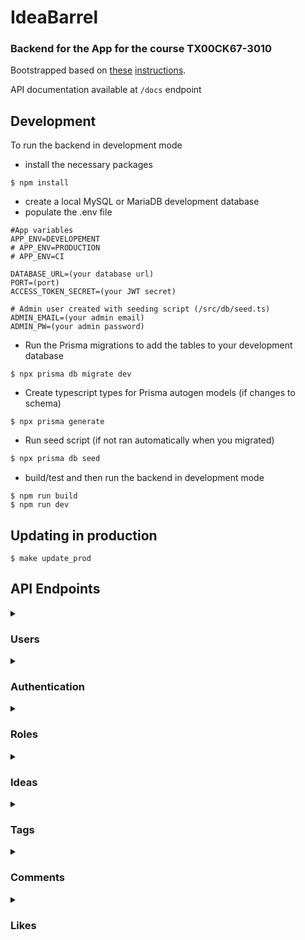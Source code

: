 # IdeaBarrel

### Backend for the App for the course TX00CK67-3010

Bootstrapped based on [these](https://medium.com/swlh/build-a-rest-api-with-express-js-and-typescript-dc2c8da89c52) [instructions](https://medium.com/@sudarshanadayananda/how-to-live-reload-typescript-node-server-bc40171fdb7).

API documentation available at `/docs` endpoint

## Development

To run the backend in development mode

* install the necessary packages
```
$ npm install
```

* create a local MySQL or MariaDB development database
* populate the .env file
```properties
#App variables
APP_ENV=DEVELOPEMENT
# APP_ENV=PRODUCTION
# APP_ENV=CI

DATABASE_URL=(your database url)
PORT=(port)
ACCESS_TOKEN_SECRET=(your JWT secret)

# Admin user created with seeding script (/src/db/seed.ts)
ADMIN_EMAIL=(your admin email)
ADMIN_PW=(your admin password)
```

* Run the Prisma migrations to add the tables to your development database
```
$ npx prisma db migrate dev
```

* Create typescript types for Prisma autogen models (if changes to schema)
```
$ npx prisma generate
```


* Run seed script (if not ran automatically when you migrated)

```bash
$ npx prisma db seed
```

* build/test and then run the backend in development mode
```
$ npm run build
$ npm run dev
```

## Updating in production
`$ make update_prod`

## API Endpoints

<details>
<summary><h3>Users</h3></summary>

### <span style="color: #6ec3d4">`GET`</span> - `/users`
***Summary***

Get all of the user profiles.

***Required Privileges***

- Authenticated users
- Admin

 ***Response***
`application/json`
```json
[
  {
    "name": "Victor Mike",
    "profile_img": "",
    "email": "victor.mike@app.com",
    "id": 10,
    "created_at": "2022-11-23T17:23:24.903Z",
    "role": {
      "name": "Junior DevOps Engineer",
      "id": 1
    },
    "comments": [
      {
        "content": "Nice idea",
        "id": 2,
        "updated_at": "2022-11-24T10:36:10.190Z",
        "idea": {
          "id": 1
        }
      },
    ],
    "ideas": [
      {
        "id": 5,
        "created_at": "2022-11-29T14:19:22.952Z",
        "title": "New idea",
        "content": "Some cool idea, must be implemented."
      }
    ],
    "likes": [
      {
        "idea_id": 1
      }
    ]
  },
]
```
---

### <span style="color: #6ec3d4">`GET`</span> - `/users/:id`
***Summary***

Get user profile with specified id.

***Required Privileges***

- Authenticated users
- Admin

 ***Response***
`application/json`
```json
{
  "name": "Victor Mike",
  "profile_img": "",
  "email": "victor.mike@app.com",
  "id": 10,
  "created_at": "2022-11-23T17:23:24.903Z",
  "role": {
    "name": "Junior DevOps Engineer",
    "id": 1
  },
  "comments": [
    {
      "content": "Nice idea",
      "id": 2,
      "updated_at": "2022-11-24T10:36:10.190Z",
      "idea": {
        "id": 1
      }
    },
  ],
  "ideas": [
    {
      "id": 5,
      "created_at": "2022-11-29T14:19:22.952Z",
      "title": "New idea",
      "content": "Some cool idea, must be implemented."
    }
  ],
  "likes": [
    {
      "idea_id": 1
    }
  ]
},
```

---


### <span style="color: #87d65a">`POST`</span> - `/users`
***Summary***

Create new user profile.

***Required Privileges***

- all

***Request***
`multipart/form-data`
```
name:     Victor Mike,
role_id:  2,
password: PassWord123,
email:    victor.mike@app.com,
avatar:   image file
```

 ***Response***
`application/json`
```json
{
  "name": "Victor Mike",
  "profile_img": "1669052777822-668015599.jpg",
  "email": "victor.mike@app.com",
  "id": 10,
  "created_at": "2022-11-21T17:46:18.001Z",
  "role": {
    "name": "Junior DevOps Engineer",
    "id": 1
  },
  "comments": [],
  "ideas": [],
  "likes": []
}
```
---

### <span style="color: #1589F0">`PUT`</span> - `/users/:id`
***Summary***

Update user profile

***Required Privileges***
- Authenticated users, who are also the target of the update
- Admins

***Request***
`application/json`
```json
  {
    "name": "Micktor Vike",
    "email": "micktor.vike@app.com",
    "role_id": 8,
    "password": "NewPassword123"
  }
```

 ***Response***
`application/json`
```json
{
  "name": "Micktor Vike",
  "profile_img": "1669050855379-231410051.jpg",
  "email": "micktor.Vike@app.com",
  "id": 2,
  "created_at": "2022-11-21T15:02:10.929Z",
  "role": {
    "name": "Senior DevOps Engineer",
    "id":8
  },
  "ideas": [
    {
      "id": 5,
      "created_at": "2022-11-29T14:19:22.952Z",
      "title": "New idea",
      "content": "Some cool idea, must be implemented."
    }
  ],
  "comments": [
    {
      "content": "Nice idea",
      "id": 2,
      "updated_at": "2022-11-24T10:36:10.190Z",
      "idea": {
        "id": 1
      }
    },
  ],
  "likes": [
    {
      "idea_id": 1
    }
  ]
}
```

---

### <span style="color: #1589F0">`PUT`</span> - `/users/:id/img`
***Summary***

Adds image file as specified users avatar.

***Required Privileges***

- same user as action target
- admin

***Request***
`multipart/form-data`
```
avatar: image file
```

 ***Response***
`application/json`
```json
{
  "name": "Micktor Vike",
  "profile_img": "NEW-IMG.jpg",
  "email": "micktor.Vike@app.com",
  "id": 2,
  "created_at": "2022-11-21T15:02:10.929Z",
  "role": {
    "name": "Senior DevOps Engineer",
    "id":8
  },
  "ideas": [
    {
      "id": 5,
      "created_at": "2022-11-29T14:19:22.952Z",
      "title": "New idea",
      "content": "Some cool idea, must be implemented."
    }
  ],
  "comments": [
    {
      "content": "Nice idea",
      "id": 2,
      "updated_at": "2022-11-24T10:36:10.190Z",
      "idea": {
        "id": 1
      }
    },
  ],
  "likes": [
    {
      "idea_id": 1
    }
  ]
}
```

---

### <span style="color: #e85141">`DELETE`</span> - `/users/:id/img`
***Summary***

Deletes profile avatar from specified user, and returns that user.

***Required Privileges***

- same user as action target
- admin

 ***Response***
`application/json`
```json
{
  "name": "Micktor Vike",
  "profile_img": "",
  "email": "micktor.Vike@app.com",
  "id": 2,
  "created_at": "2022-11-21T15:02:10.929Z",
  "role": {
    "name": "Senior DevOps Engineer",
    "id":8
  },
  "ideas": [
    {
      "id": 5,
      "created_at": "2022-11-29T14:19:22.952Z",
      "title": "New idea",
      "content": "Some cool idea, must be implemented."
    }
  ],
  "comments": [
    {
      "content": "Nice idea",
      "id": 2,
      "updated_at": "2022-11-24T10:36:10.190Z",
      "idea": {
        "id": 1
      }
    },
  ],
  "likes": [
    {
      "idea_id": 1
    }
  ]
}
```
</details>

<details>
<summary><h3>Authentication</h3></summary>

### <span style="color: #87d65a">`POST`</span> - `/auth/login`
***Summary***

Authenticate user with email and password.

***Required Privileges***

- none

***Request***
`application/json`
```json
{
  "email": "victor.mike@app.com",
  "password": "Password123"
}
```

 ***Response***
`application/json`
```json
{
  "name": "Victor Mike",
  "profile_img": "",
  "email": "victor.mike@app.com",
  "id": 10,
  "created_at": "2022-11-23T17:23:24.903Z",
  "role": {
    "name": "Junior DevOps Engineer",
    "id": 1
  },
  "comments": [
    {
      "content": "Nice idea",
      "id": 2,
      "updated_at": "2022-11-24T10:36:10.190Z",
      "idea": {
        "id": 1
      }
    },
  ],
  "ideas": [
    {
      "id": 5,
      "created_at": "2022-11-29T14:19:22.952Z",
      "title": "New idea",
      "content": "Some cool idea, must be implemented."
    }
  ],
  "likes": [
    {
      "idea_id": 1
    }
  ],
  "token": "JWT_TOKEN_WITH_ID_AND_ROLE_ID"
}
```



### <span style="color: #87d65a">`POST`</span> - `/auth/login/token`
***Summary***

Authenticate user with JWT (Bearer)

***Required Privileges***

- Authenticated users
- Admin

 ***Response***
`application/json`
```json
{
  "name": "Victor Mike",
  "profile_img": "",
  "email": "victor.mike@app.com",
  "id": 10,
  "created_at": "2022-11-23T17:23:24.903Z",
  "role": {
    "name": "Junior DevOps Engineer",
    "id": 1
  },
  "comments": [
    {
      "content": "Nice idea",
      "id": 2,
      "updated_at": "2022-11-24T10:36:10.190Z",
      "idea": {
        "id": 1
      }
    },
  ],
  "ideas": [
    {
      "id": 5,
      "created_at": "2022-11-29T14:19:22.952Z",
      "title": "New idea",
      "content": "Some cool idea, must be implemented."
    }
  ],
  "likes": [
    {
      "idea_id": 1
    }
  ],
  "token": "JWT_TOKEN_WITH_ID_AND_ROLE_ID"
}
```

</details>

<details>
<summary><h3>Roles</h3></summary>

### <span style="color: #87d65a">`POST`</span> - `/roles`
***Summary***

Create new role.

***Required privileges***
- admin

***Request***
`application/json`
```json
{
  "name": "Senior Engineer"
}
```

 ***Response***
`application/json`
```json
{
  "id": 1,
  "name": "Senior Engineer",
  "users": []
}
```
---

### <span style="color: #1589F0">`PUT`</span> - `/roles/:id`
***Summary***

Update role with specifed id.


***Required privileges***
- admin

***Request***
`application/json`
```json
{
  "name": "New name for role"
}
```

 ***Response***
`application/json`
```json
{
  "id": 1,
  "name": "New name for role",
  "users": [
    {
      "name": "Victor Mike",
      "id": 10
    },
  ]
}
```

---

### <span style="color: #6ec3d4">`GET`</span> - `/roles`
***Summary***

Get all of the roles.

***Required privileges***

- authenticated user
- admin

 ***Response***
`application/json`
```json
[
  {
    "id": 1,
    "name": "Senior Developer",
  },
  {
    "id": 2,
    "name": "Senior Engineer",
  },
]
```
---

### <span style="color: #6ec3d4">`GET`</span> - `/roles?usr=1`
***Summary***

Get all of the roles, with subscribed users attached to them.

***Required privileges***

- authenticated user
- admin

***Response***
`application/json`
```json
[
  {
    "id": 1,
    "name": "Senior Developer",
    "users": [
      {
        "name": "User 1",
        "id": 1
      }
    ]
  },
  {
    "id": 2,
    "name": "Senior Engineer",
    "users": [
      {
        "name": "User 2",
        "id": 3
      }
    ]
  },
]
```

---

### <span style="color: #6ec3d4">`GET`</span> - `/roles/:id`
### Required privileges
- authenticated user
- admin
 ***Response***
`application/json`
```json
{
  "id": 1,
  "name": "Senior Developer",
}
```

---

### <span style="color: #6ec3d4">`GET`</span> - `/roles/:id?usr=1`
***Summary***

Get role with specified id, with all users subscribed to it.

***Required privileges***

- authenticated user
- admin

 ***Response***
`application/json`
```json
{
  "id": 1,
  "name": "Senior Developer",
  "users": [
    {
      "name": "User 1",
      "id": 1
    }
  ]
}
```

---

### <span style="color: #e85141">`DELETE`</span> - `/roles/:id`
***Required privileges***
- admin

 ***Response***
`application/json`
```json
{
  "id": 1,
  "name": "Senior Developer",
},
```
</details>

<details>
<summary><h3>Ideas</h3></summary>

### <span style="color: #6ec3d4">`GET`</span> - `/ideas`
***Summary***

Get all of the existing ideas.

 ***Response***
`application/json`
```json
[
  {
    "id": 1,
    "title": "Add coffee machine",
    "content": "We really should have access to free coffee.",
    "created_at": "2022-11-23T17:52:40.243Z",
    "user": {
      "id": 1,
      "name": "John Doe"
    },
    "comments": [
      {
        "content": "Nice idea",
        "user": {
          "id": 10,
          "name": "Victor Mike"
        },
        "id": 2,
        "created_at": "2022-11-24T10:36:10.190Z"
      },
    ],
    "likes": [
      {
        "user_id": 1
      }
    ],
    "tags": [
      {
        "tag": {
          "name": "Cafeteria",
          "id": 15
        }
      },
    ]
  },
]
```

---

### <span style="color: #6ec3d4">`GET`</span> - `/ideas/:id`
***Summary***

Get idea with specified id.

***Required privileges***

- authenticated user

 ***Response***
`application/json`
```json
{
    "id": 1,
    "title": "Add coffee machine",
    "content": "We really should have access to free coffee.",
    "created_at": "2022-11-23T17:52:40.243Z",
    "user": {
      "id": 1,
      "name": "John Doe"
    },
    "comments": [
      {
        "content": "Nice idea",
        "user": {
          "id": 10,
          "name": "Victor Mike"
        },
        "id": 2,
        "created_at": "2022-11-24T10:36:10.190Z"
      },
    ],
    "likes": [
      {
        "user_id": 1
      }
    ],
    "tags": [
      {
        "tag": {
          "name": "Cafeteria",
          "id": 15
        }
      },
    ]
  }
```

---

### <span style="color: #87d65a">`POST`</span> - `/ideas`
***Summary***

Create new idea.
***Required Privileges***

- authenticated user
- admin

***Request***
`application/json`
```json
{
  "title": "New idea",
  "content": "Some cool idea, must be implemented.",
  "tags": [ 1, 17 ]
}
```

 ***Response***
`application/json`
```json
{
  "id": 5,
  "created_at": "2022-11-29T14:19:22.952Z",
  "comments": [],
  "user": {
    "id": 10,
    "name": "Victor Mike"
  },
  "content": "Some cool idea, must be implemented.",
  "likes": [
    {
      "idea_id": 1
    }
  ],
  "title": "New idea",
  "tags": [
    {
      "tag": {
        "name": "Management",
        "id": 1
      }
    },
    {
      "tag": {
        "name": "RnD",
        "id": 17
      }
    }
  ]
}
```

---

### <span style="color: #1589F0">`PUT`</span> - `/ideas/:id`
***Summary***

Update idea with specified id.

***Required Privileges***

- authenticated owner
- admin

***Request***
`application/json`
```json
{
  "title": "New idea (Updated)",
  "content": "Some cool idea, must be implemented. (Or not)",
  "tags": [ 1 ]
}
```

 ***Response***
`application/json`
```json
{
  "id": 5,
  "user": {
    "id": 10,
    "name": "Victor Mike"
  },
  "title": "New idea (Updated)",
  "content": "Some cool idea, must be implemented. (Or not)",
  "created_at": "2022-11-29T14:19:22.952Z",
  "comments": [
    {
      "content": "Not gonna happen",
      "user": {
        "id": 1,
        "name": "John Doe"
      },
      "id": 2,
      "created_at": "2022-11-24T10:36:10.190Z"
    },
  ],
  "likes": [
    {
      "user_id": 1
    }
  ],
  "tags": [
    {
      "tag": {
        "name": "Cafeteria",
        "id": 1
      }
    },
  ]
}
```
---

### <span style="color: #e85141">`DELETE`</span> - `/ideas/:id`
***Summary***

Remove idea with specified id.

***Required Privileges***

- authenticated owner
- admin


 ***Response***
`application/json`
```json
{
  "id": 5,
  "user": {
    "id": 10,
    "name": "Victor Mike"
  },
  "title": "New idea (Updated)",
  "content": "Some cool idea, must be implemented. (Or not)",
  "created_at": "2022-11-29T14:19:22.952Z",
  "comments": [
    {
      "content": "Not gonna happen",
      "user": {
        "id": 1,
        "name": "John Doe"
      },
      "id": 2,
      "created_at": "2022-11-24T10:36:10.190Z"
    },
  ],
  "likes": [
    {
      "user_id": 1
    }
  ],
  "tags": [
    {
      "tag": {
        "name": "Cafeteria",
        "id": 1
      }
    },
  ]
}
```

</details>

<details>
<summary><h3>Tags</h3></summary>

### <span style="color: #6ec3d4">`GET`</span> - `/tags`
***Summary***

Get all of the existing tags.

***Required Privileges***

- authenticated user

 ***Response***
`application/json`
```json
[
  {
    "id": 1,
    "name": "Food",
    "description": "Ideas related to food.",
  },
  {
    "id": 2,
    "name": "Management",
    "description": "Ideas related to management.",
  },
]
```


## <span style="color: #6ec3d4">`GET`</span> - `/tags?usr=1`
***Summary***

Get all of the existing tags, and include users who have subscribed to them.

***Required Privileges***

- authenticated user

***Response***
`application/json`
```json
[
  {
    "id": 1,
    "name": "Food",
    "description": "Ideas related to food.",
    "users": [
      {
        "name": "Victor Mike",
        "id": 10
      }
    ]
  },
  {
    "id": 2,
    "name": "Management",
    "description": "Ideas related to management.",
    "users": [
      {
        "name": "John Doe",
        "id": 2
      },
      {
        "name": "Victor Mike",
        "id": 10
      }
    ]
  },
]
```
---

### <span style="color: #6ec3d4">`GET`</span> - `/tags/:id`
***Summary***

Get tag with specified id.

***Required Privileges***

- authenticated user

 ***Response***
`application/json`
```json
{
  "id": 1,
  "name": "Food",
  "description": "Ideas related to food.",
},
```
---

### <span style="color: #6ec3d4">`GET`</span> - `/tags/:id?usr=1`
***Summary***

Get tag with specified id. Include users that have subscribed to it.
***Required Privileges***

- authenticated user

 ***Response***
`application/json`
```json
{
  "id": 1,
  "name": "Food",
  "description": "Ideas related to food.",
  "users": [
    {
      "name": "Victor Mike",
      "id": 10
    }
  ]
},
```
---

### <span style="color: #87d65a">`POST`</span> - `/tags`
***Summary***

Create new tag. Description field is optional.

***Required Privileges***
- admin

***Request***
`application/json`
```json
{
  "name": "Snacks",
  "description": "Ideas related to snacks served in office"
}
```
```json
{
  "name": "Snacks",
}
```

 ***Response***
`application/json`
```json
{
  "id": 1,
  "name": "Snacks",
  "description": "Ideas related to snacks served in office"
}
```
---

### <span style="color: #87d65a">`POST`</span> - `/tags/:tagId/user/:userId`
***Summary***
User subscribes to specified tag.

***Required Privileges***

- authenticated user (same as target)
- admin

 ***Response***
`application/json`
```json
{
  "id": 1,
  "name": "Snacks",
  "description": "Ideas related to snacks served in office",
  "users": [
    {
      "user": {
        "name": "Victor Mike",
        "id": 10
      }
    }
  ]
}
```

---

### <span style="color: #1589F0">`PUT`</span> - `/tags/:tagId`
***Summary***

Update tag with specified id.

***Required Privileges***

- admin

***Request***
`application/json`
```json
{
  "name": "Snacks V2",
  "description": "Ideas related to snacks served in office",
}
```
 ***Response***
`application/json`
```json
{
  "id": 2,
  "name": "Snacks V2",
  "description": "Ideas related to snacks served in office"
}
```

---

### <span style="color: #e85141">`DELETE`</span> - `/tags/:tagId/user/:userId`
***Summary***

User unsubscribes from specified tag.

***Required Privileges***

- authenticated user (same as target)
- admin

 ***Response***
`application/json`
```json
{
  "id": 1,
  "name": "Snacks",
  "description": "Ideas related to snacks served in office",
  "users": []
}
```
---

### <span style="color: #e85141">`DELETE`</span> - `/tags/:id`
***Summary***

Delete specified tag.

***Required Privileges***

- admin

 ***Response***
`application/json`
```json
{
  "id": 1,
  "name": "Snacks",
  "description": "Ideas related to snacks served in office"
}
```

</details>


<details>
<summary><h3>Comments</h3></summary>


### <span style="color: #87d65a">`POST`</span> - `/comments`
***Summary***

Create new comment on idea.

***Required Privileges***

- Authenticated user.
- admin

***Request***
`application/json`
```json
{
  "content": "Cool idea :)",
  "idea_id": 1
}
```
 ***Response***
`application/json`
```json
  {
  "content": "Cool idea :)",
  "user": {
    "id": 10,
    "name": "Victor Mike"
  },
  "id": 2,
  "idea": {
    "id": 1,
    "user_id": 1
  },
  "created_at": "2022-11-24T10:36:10.190Z"
}
```
---

### <span style="color: #e85141">`DELETE`</span> - `/comments/:id`
***Summary***

Delete specified Comment.

***Required Privileges***

- Authenticated user who owns the comment
- admin

 ***Response***
`application/json`
```json
  {
  "content": "Comment on some idea",
  "user": {
    "id": 10,
    "name": "Victor Mike"
  },
  "id": 2,
  "idea": {
    "id": 1,
    "user_id": 1
  },
  "created_at": "2022-11-24T10:36:10.190Z"
}
```
---

### <span style="color: #1589F0">`PUT`</span> - `/comments/:id`
***Summary***

Update specified Comment.

***Required Privileges***

- Authenticated user who owns the comment
- admin

***Request***
`application/json`
```json
{
  "content": "Updated comment content",
}
```
 ***Response***
`application/json`
```json
  {
  "content": "Updated comment content",
  "user": {
    "id": 10,
    "name": "Victor Mike"
  },
  "id": 2,
  "idea": {
    "id": 1,
    "user_id": 1
  },
  "created_at": "2022-11-24T10:36:10.190Z"
}
```
---

### <span style="color: #6ec3d4">`GET`</span> - `/comments`
Get all of the comments.

***Required Privileges***

- Authenticated user
- admin

 ***Response***
`application/json`
```json
[
  {
    "content": "Nice idea",
    "user": {
      "id": 10,
      "name": "Victor Mike"
    },
    "id": 2,
    "idea": {
      "id": 1,
      "user_id": 1
    },
    "created_at": "2022-11-24T10:36:10.190Z"
  },
]
```
---

### <span style="color: #6ec3d4">`GET`</span> - `/comments/:id`
***Summary***

Get comment with specified id.

***Required Privileges***

- Authenticated user
- admin

 ***Response***
`application/json`
```json
{
  "content": "Nice idea",
  "user": {
    "id": 10,
    "name": "Victor Mike"
  },
  "id": 2,
  "idea": {
    "id": 1,
    "user_id": 1
  },
  "created_at": "2022-11-24T10:36:10.190Z"
},
```

</details>



<details>
<summary><h3>Likes</h3></summary>

### <span style="color: #87d65a">`POST`</span> - `/likes/idea/:ideaId`
***Summary***

User likes specified idea.

***Required***

- Authenticated user
- admin

 ***Response***
`application/json`
```json
{
  "user": {
    "id": 1,
    "name": "admin"
  },
  "id": 30,
  "idea": {
    "id": 1,
    "user_id": 1
  },
  "created_at": "2022-11-30T19:01:28.126Z"
}
```

---

### <span style="color: #e85141">`DELETE`</span> - `/likes/idea/:ideaId`
***Summary***

User removes his/hers like on specified idea.

***Required Privileges***

- Authenticated user
- admin

 ***Response***
`application/json`
```json
{
  "user": {
    "id": 10,
    "name": "Victor Mike"
  },
  "id": 30,
  "idea": {
    "id": 1,
    "user_id": 1
  },
  "created_at": "2022-11-30T19:01:28.126Z"
}
```

---

### <span style="color: #6ec3d4">`GET`</span> - `/likes`
***Summary***

Get all of the likes.

***Required Privileges***

- admin

 ***Response***
`application/json`
```json
[
  {
    "user": {
      "id": 10,
      "name": "Victor Mike"
    },
    "id": 30,
    "idea": {
      "id": 1,
      "user_id": 1
    },
    "created_at": "2022-11-30T19:01:28.126Z"
  }
]
```
---

### <span style="color: #6ec3d4">`GET`</span> - `/likes/:likeId`
***Summary***

Get like with specified id

***Required Privileges***
- admin

 ***Response***
`application/json`
```json
{
  "user": {
    "id": 10,
    "name": "Victor Mike"
  },
  "id": 30,
  "idea": {
    "id": 1,
    "user_id": 1
  },
  "created_at": "2022-11-30T19:01:28.126Z"
}
```

---

### <span style="color: #6ec3d4">`GET`</span> - `/likes/idea/{ideaId}`
***Summary***

Get all of the likes associated with specified idea.
Also includes count of the ideas.

***Required Privileges***
- Authenticated users
- Admin

 ***Response***
`application/json`
```json
{
  "count": 2
  "likes": [
    {
      "id": 1,
      "user": {
        "id": 10,
        "name": "Victor Mike"
      }
    },
    {
      "id": 2,
      "user": {
        "id": 20,
        "name": "Bob Mike"
      }
    }
  ],
}
```

---

### <span style="color: #e85141">`DELETE`</span> - `/likes/:likeId`
***Summary***

Admin can remove any like.

***Required Privileges***

- admin

 ***Response***
`application/json`
```json
{
  "user": {
    "id": 10,
    "name": "Victor Mike"
  },
  "id": 30,
  "idea": {
    "id": 1,
    "user_id": 1
  },
  "created_at": "2022-11-30T19:01:28.126Z"
}
```
---

</details>
